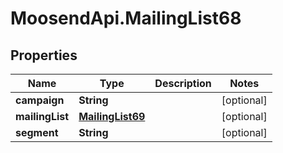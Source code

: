# MoosendApi.MailingList68

## Properties
Name | Type | Description | Notes
------------ | ------------- | ------------- | -------------
**campaign** | **String** |  | [optional] 
**mailingList** | [**MailingList69**](MailingList69.md) |  | [optional] 
**segment** | **String** |  | [optional] 


